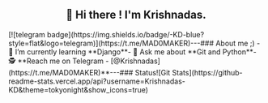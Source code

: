 <h2 align="center">👋 Hi there ! I'm Krishnadas. </h2>[![telegram badge](https://img.shields.io/badge/-KD-blue?style=flat&logo=telegram)](https://t.me/MAD0MAKER)<!--![Hits](https://hits.seeyoufarm.com/api/count/incr/badge.svg?url=https://github.com/Krishnadas-KD)-->---### About me ;) - 🌱 I’m currently learning **Django**- 💬 Ask me about **Git and Python**- 🕵️ **Reach me on Telegram - [@Krishnadas](https://t.me/MAD0MAKER)**---### Status![Git Stats](https://github-readme-stats.vercel.app/api?username=Krishnadas-KD&theme=tokyonight&show_icons=true)
